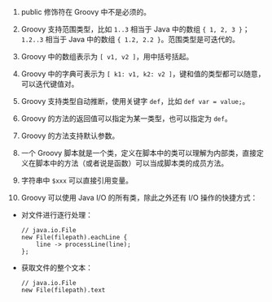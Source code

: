  1. public 修饰符在 Groovy 中不是必须的。

 2. Groovy 支持范围类型，比如 `1..3` 相当于 Java 中的数组 `{ 1, 2, 3 }`；`1.2..3` 相当于 Java 中的数组 `{ 1.2, 2.2 }`。范围类型是可迭代的。

 3. Groovy 中的数组表示为 `[ v1, v2 ]`，用中括号括起。

 4. Groovy 中的字典可表示为 `[ k1: v1, k2: v2 ]`，键和值的类型都可以随意，可以迭代键值对。

 5. Groovy 支持类型自动推断，使用关键字 `def`，比如 `def var = value;`。

 6. Groovy 的方法的返回值可以指定为某一类型，也可以指定为 `def`。

 7. Groovy 的方法支持默认参数。

 8. 一个 Groovy 脚本就是一个类，定义在脚本中的类可以理解为内部类，直接定义在脚本中的方法（或者说是函数）可以当成脚本类的成员方法。

 9. 字符串中 `$xxx` 可以直接引用变量。

 10. Groovy 可以使用 Java I/O 的所有类，除此之外还有 I/O 操作的快捷方式：

  * 对文件进行逐行处理：

    ```
    // java.io.File
    new File(filepath).eachLine {
        line -> processLine(line);
    };
    ```
  * 获取文件的整个文本：
    ```    
    // java.io.File
    new File(filepath).text
    ```
        
